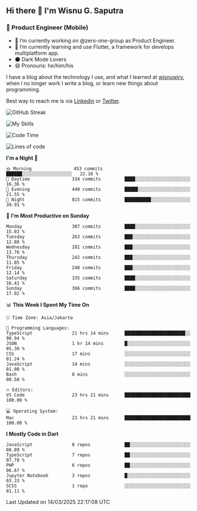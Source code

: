 ## Hi there 👋 I'm Wisnu G. Saputra

### :mobile_phone_off: Product Engineer (Mobile)

- 🔭 I’m currently working on @zero-one-group as Product Engineer.
- 🌱 I’m currently learning and use Flutter, a framework for develops multiplatform app.
- 🌑 Dark Mode Lovers
- 😄 Pronouns: he/him/his

I have a blog about the technology I use, and what I learned at [wisnuwiry](https://wisnuwiry.space/), when I no longer work I write a blog, or learn new things about programming.

Best way to reach me is via [Linkedin](https://www.linkedin.com/in/wisnu-saputra/) or [Twitter](https://twitter.com/wisnuwiry).

![GitHub Streak](https://streak-stats.demolab.com?user=wisnuwiry&theme=dark&hide_border=true)

![My Skills](https://skillicons.dev/icons?i=dart,flutter,kotlin,swift,go,js,css,neovim,git,linux&perline=5)

<!--START_SECTION:waka-->
![Code Time](http://img.shields.io/badge/Code%20Time-1%2C760%20hrs%2020%20mins-blue)

![Lines of code](https://img.shields.io/badge/From%20Hello%20World%20I%27ve%20Written-4.0%20million%20lines%20of%20code-blue)

**I'm a Night 🦉** 

```text
🌞 Morning                453 commits         ██████░░░░░░░░░░░░░░░░░░░   22.18 % 
🌆 Daytime                334 commits         ████░░░░░░░░░░░░░░░░░░░░░   16.36 % 
🌃 Evening                440 commits         █████░░░░░░░░░░░░░░░░░░░░   21.55 % 
🌙 Night                  815 commits         ██████████░░░░░░░░░░░░░░░   39.91 % 
```
📅 **I'm Most Productive on Sunday** 

```text
Monday                   307 commits         ████░░░░░░░░░░░░░░░░░░░░░   15.03 % 
Tuesday                  263 commits         ███░░░░░░░░░░░░░░░░░░░░░░   12.88 % 
Wednesday                281 commits         ███░░░░░░░░░░░░░░░░░░░░░░   13.76 % 
Thursday                 242 commits         ███░░░░░░░░░░░░░░░░░░░░░░   11.85 % 
Friday                   248 commits         ███░░░░░░░░░░░░░░░░░░░░░░   12.14 % 
Saturday                 335 commits         ████░░░░░░░░░░░░░░░░░░░░░   16.41 % 
Sunday                   366 commits         ████░░░░░░░░░░░░░░░░░░░░░   17.92 % 
```


📊 **This Week I Spent My Time On** 

```text
🕑︎ Time Zone: Asia/Jakarta

💬 Programming Languages: 
TypeScript               21 hrs 14 mins      ███████████████████████░░   90.94 % 
JSON                     1 hr 14 mins        █░░░░░░░░░░░░░░░░░░░░░░░░   05.30 % 
CSS                      17 mins             ░░░░░░░░░░░░░░░░░░░░░░░░░   01.24 % 
JavaScript               14 mins             ░░░░░░░░░░░░░░░░░░░░░░░░░   01.00 % 
Bash                     8 mins              ░░░░░░░░░░░░░░░░░░░░░░░░░   00.58 % 

🔥 Editors: 
VS Code                  23 hrs 21 mins      █████████████████████████   100.00 % 

💻 Operating System: 
Mac                      23 hrs 21 mins      █████████████████████████   100.00 % 
```

**I Mostly Code in Dart** 

```text
JavaScript               8 repos             ██░░░░░░░░░░░░░░░░░░░░░░░   08.89 % 
TypeScript               7 repos             ██░░░░░░░░░░░░░░░░░░░░░░░   07.78 % 
PHP                      6 repos             ██░░░░░░░░░░░░░░░░░░░░░░░   06.67 % 
Jupyter Notebook         3 repos             █░░░░░░░░░░░░░░░░░░░░░░░░   03.33 % 
SCSS                     1 repo              ░░░░░░░░░░░░░░░░░░░░░░░░░   01.11 % 
```




 Last Updated on 14/03/2025 22:17:08 UTC
<!--END_SECTION:waka-->
